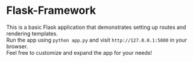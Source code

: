 # Flask-Framework
This is a basic Flask application that demonstrates setting up routes and rendering templates.  
Run the app using `python app.py` and visit `http://127.0.0.1:5000` in your browser.  
Feel free to customize and expand the app for your needs!
